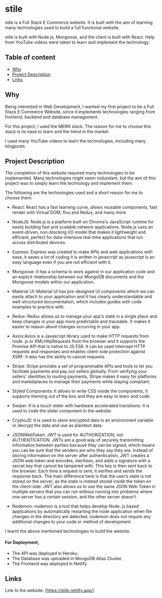 # **stile**

stile is a Full Stack E Commerce website. It is built with the aim of learning many technologies used to build a full functional website. 

stile is built with Node.js, Mongoose, and the client is built with React. Help from YouTube videos were taken to learn and implement the technology.

## Table of content

* [Why](#why)
* [Project Description](#project-description)
* [Links](#links)


## Why

Being interested in Web Development, I wanted my first project to be a Full Stack E Commerce Website, since it implements technologies ranging from frontend, backend and database management.

For this project, I used the MERN stack. The reason for me to choose this stack is its ease to learn and the trend in the market.

I used many YouTube videos to learn the technologies, including many blogposts.


## Project Description

The completion of this website required many technologies to be implemented. Many technologies might seem redundant, but the aim of this project was to simply learn the technology and implement them.

The following are the technologies used and a short reason for me to choose them:

* React: React has a fast learning curve, allows reusable components, fast render with Virtual DOM, flux and Redux, and many more

* NodeJS: Node.js is a platform built on Chrome's JavaScript runtime for easily building fast and scalable network applications. Node.js uses an event-driven, non-blocking I/O model that makes it lightweight and efficient, perfect for data-intensive real-time applications that run across distributed devices.

* Express: Express was created to make APIs and web applications with ease, it saves a lot of coding  it is written in javascript as javascript is an easy language even if you are not efficient with it.

* Mongoose: It has a schema to work against in our application code and an explicit relationship between our MongoDB documents and the Mongoose models within our application.

* Material UI: Material UI has pre-designed UI components which we can easily attach to your application and it has clearly understandable and well-structured documentation, which includes guides with code examples to practice with.
 
* Redux: Redux allows us to manage your app's state in a single place and keep changes in your app more predictable and traceable. It makes it easier to reason about changes occurring in your app.

* Axios:Axios is a Javascript library used to make HTTP requests from node. js or XMLHttpRequests from the browser and it supports the Promise API that is native to JS ES6. It can be used intercept HTTP requests and responses and enables client-side protection against XSRF. It also has the ability to cancel requests.

* Stripe: Stripe provides a set of programmable APIs and tools to let you facilitate payments and pay out sellers globally. From verifying your sellers' identities to routing payments, Stripe makes it easy for platforms and marketplaces to manage their payments while staying compliant.

* Styled Components: It allows to write CSS inside the components, it supports theming out of the box and they are easy to learn and code.

* Swiper: It is a touch slider with hardware accelerated transitions. It is used to code the slider component in the website.

* CryptoJS: It is used to store encrypted data in an environment variable or decrypt the data and use as plaintext data.

* JSONWebToken: JWT is used for AUTHORIZATION, not AUTHENTICATION. JWTs are a good way of securely transmitting information between parties because they can be signed, which means you can be sure that the senders are who they say they are. Instead of storing information on the server after authentication, JWT creates a JSON web token and encodes, sterilizes, and adds a signature with a secret key that cannot be tampered with. This key is then sent back to the browser. Each time a request is sent, it verifies and sends the response back. The main difference here is that the user’s state is not stored on the server, as the state is instead stored inside the token on the client-side. JWT also allows us to use the same JSON Web Token in multiple servers that you can run without running into problems where one server has a certain session, and the other server doesn’t.

* Nodemon: nodemon is a tool that helps develop Node. js based applications by automatically restarting the node application when file changes in the directory are detected. nodemon does not require any additional changes to your code or method of development.


I learnt the above mentioned technologies to build the website.

#### For Deployment, 

* The API was deployed in Heroku.
* The Database was uploaded in MongoDB Atlas Cluster.
* The Frontend was deployed in Netlify

## Links

Link to the website: [https://stile.netlify.app/)


